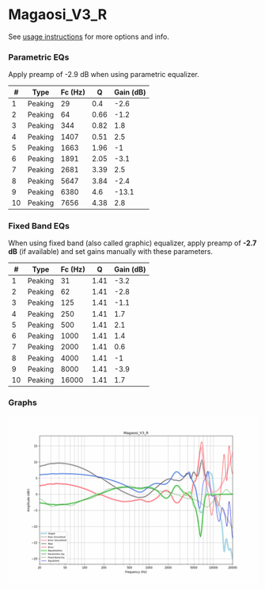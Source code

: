 # Magaosi_V3_R
See [usage instructions](https://github.com/jaakkopasanen/AutoEq#usage) for more options and info.

### Parametric EQs
Apply preamp of -2.9 dB when using parametric equalizer.

|   # | Type    |   Fc (Hz) |    Q |   Gain (dB) |
|-----|---------|-----------|------|-------------|
|   1 | Peaking |        29 | 0.4  |        -2.6 |
|   2 | Peaking |        64 | 0.66 |        -1.2 |
|   3 | Peaking |       344 | 0.82 |         1.8 |
|   4 | Peaking |      1407 | 0.51 |         2.5 |
|   5 | Peaking |      1663 | 1.96 |        -1   |
|   6 | Peaking |      1891 | 2.05 |        -3.1 |
|   7 | Peaking |      2681 | 3.39 |         2.5 |
|   8 | Peaking |      5647 | 3.84 |        -2.4 |
|   9 | Peaking |      6380 | 4.6  |       -13.1 |
|  10 | Peaking |      7656 | 4.38 |         2.8 |

### Fixed Band EQs
When using fixed band (also called graphic) equalizer, apply preamp of **-2.7 dB** (if available) and set gains manually with these parameters.

|   # | Type    |   Fc (Hz) |    Q |   Gain (dB) |
|-----|---------|-----------|------|-------------|
|   1 | Peaking |        31 | 1.41 |        -3.2 |
|   2 | Peaking |        62 | 1.41 |        -2.8 |
|   3 | Peaking |       125 | 1.41 |        -1.1 |
|   4 | Peaking |       250 | 1.41 |         1.7 |
|   5 | Peaking |       500 | 1.41 |         2.1 |
|   6 | Peaking |      1000 | 1.41 |         1.4 |
|   7 | Peaking |      2000 | 1.41 |         0.6 |
|   8 | Peaking |      4000 | 1.41 |        -1   |
|   9 | Peaking |      8000 | 1.41 |        -3.9 |
|  10 | Peaking |     16000 | 1.41 |         1.7 |

### Graphs
![](./Magaosi_V3_R.png)

